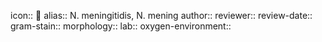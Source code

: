 icon:: 🦠
alias:: N. meningitidis, N. mening
author::
reviewer::
review-date::
gram-stain::
morphology::
lab::
oxygen-environment::

